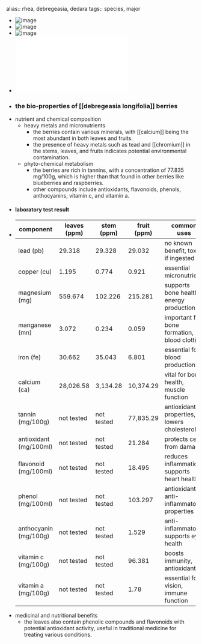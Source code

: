 alias:: rhea, debregeasia, dedara
tags:: species, major

- ![image](https://peach-geographical-bat-397.mypinata.cloud/ipfs/QmPTsuUveBovcEgX9Feee9sVqb6La2b5xCU4J4Jx1t5mvo)
- ![image](https://peach-geographical-bat-397.mypinata.cloud/ipfs/QmSM1BBoPWAZP8SmPR2VFX8rCEe4dkFiXcVxDH6LNGGmXf)
- ![image](https://peach-geographical-bat-397.mypinata.cloud/ipfs/QmWCg36ZuawF466Jgc955KAJt3S9c5DoinFzXbLEu5NKw9)
- ![soil_lab_test_report.pdf](../assets/soil_lab_test_report_1724741272780_0.pdf)
- ### the bio-properties of [[debregeasia longifolia]] berries
- nutrient and chemical composition
	- heavy metals and micronutrients
		- the berries contain various minerals, with [[calcium]] being the most abundant in both leaves and fruits.
		- the presence of heavy metals such as tead and [[chromium]] in the stems, leaves, and fruits indicates potential environmental contamination.
	- phyto-chemical metabolism
		- the berries are rich in tannins, with a concentration of 77.835 mg/100g, which is higher than that found in other berries like blueberries and raspberries.
		- other compounds include antioxidants, flavonoids, phenols, anthocyanins, vitamin c, and vitamin a.
- #### laboratory test result
- | component            | leaves (ppm) | stem (ppm) | fruit (ppm) | common uses                                        |
  |----------------------|--------------|------------|-------------|----------------------------------------------------|
  | lead (pb)            | 29.318       | 29.328     | 29.032      | no known benefit, toxic if ingested                |
  | copper (cu)          | 1.195        | 0.774      | 0.921       | essential micronutrient                            |
  | magnesium (mg)       | 559.674      | 102.226    | 215.281     | supports bone health, energy production            |
  | manganese (mn)       | 3.072        | 0.234      | 0.059       | important for bone formation, blood clotting       |
  | iron (fe)            | 30.662       | 35.043     | 6.801       | essential for blood production                     |
  | calcium (ca)         | 28,026.58    | 3,134.28   | 10,374.29   | vital for bone health, muscle function             |
  | tannin (mg/100g)     | not tested   | not tested | 77,835.29   | antioxidant properties, lowers cholesterol         |
  | antioxidant (mg/100ml) | not tested | not tested | 21.284      | protects cells from damage                         |
  | flavonoid (mg/100ml) | not tested   | not tested | 18.495      | reduces inflammation, supports heart health        |
  | phenol (mg/100ml)    | not tested   | not tested | 103.297     | antioxidant, anti-inflammatory properties          |
  | anthocyanin (mg/100g)| not tested   | not tested | 1.529       | anti-inflammatory, supports eye health             |
  | vitamin c (mg/100g)  | not tested   | not tested | 96.381      | boosts immunity, antioxidant                       |
  | vitamin a (mg/100g)  | not tested   | not tested | 1.78        | essential for vision, immune function              |
- medicinal and nutritional benefits
	- the leaves also contain phenolic compounds and flavonoids with potential antioxidant activity, useful in traditional medicine for treating various conditions.